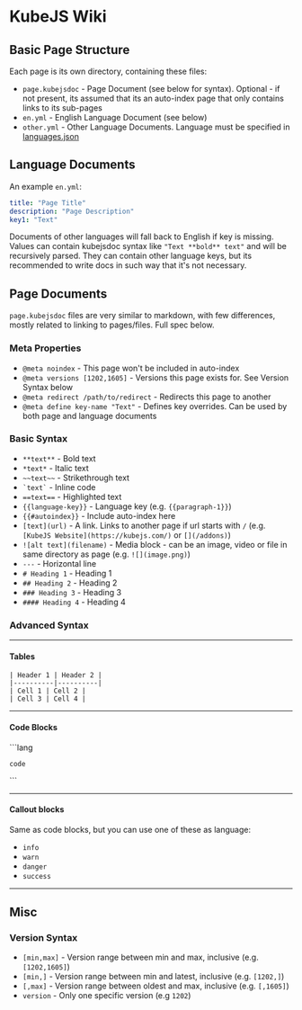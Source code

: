 # KubeJS Wiki

## Basic Page Structure

Each page is its own directory, containing these files:
- `page.kubejsdoc` - Page Document (see below for syntax). Optional - if not present, its assumed that its an auto-index page that only contains links to its sub-pages
- `en.yml` - English Language Document (see below)
- `other.yml` - Other Language Documents. Language must be specified in [languages.json](/languages.json)

## Language Documents

An example `en.yml`:

```yml
title: "Page Title"
description: "Page Description"
key1: "Text"
```

Documents of other languages will fall back to English if key is missing. Values can contain kubejsdoc syntax like `"Text **bold** text"` and will be recursively parsed. They can contain other language keys, but its recommended to write docs in such way that it's not necessary.

## Page Documents
`page.kubejsdoc` files are very similar to markdown, with few differences, mostly related to linking to pages/files. Full spec below.

### Meta Properties

- `@meta noindex` - This page won't be included in auto-index
- `@meta versions [1202,1605]` - Versions this page exists for. See Version Syntax below
- `@meta redirect /path/to/redirect` - Redirects this page to another
- `@meta define key-name "Text"` - Defines key overrides. Can be used by both page and language documents

### Basic Syntax

- `**text**` - Bold text
- `*text*` - Italic text
- `~~text~~` - Strikethrough text
- `` `text` `` - Inline code
- `==text==` - Highlighted text
- `{{language-key}}` - Language key (e.g. `{{paragraph-1}}`)
- `{{#autoindex}}` - Include auto-index here
- `[text](url)` - A link. Links to another page if url starts with `/` (e.g. `[KubeJS Website](https://kubejs.com/)` or `[](/addons)`)
- `![alt text](filename)` - Media block - can be an image, video or file in same directory as page (e.g. `![](image.png)`)
- `---` - Horizontal line
- `# Heading 1` - Heading 1
- `## Heading 2` - Heading 2
- `### Heading 3` - Heading 3
- `#### Heading 4` - Heading 4

### Advanced Syntax

---

#### Tables

```
| Header 1 | Header 2 |
|----------|----------|
| Cell 1 | Cell 2 |
| Cell 3 | Cell 4 |
```

---

#### Code Blocks

\```lang 

`code`

\```

---

#### Callout blocks

Same as code blocks, but you can use one of these as language:
- `info`
- `warn`
- `danger`
- `success`

---

## Misc

### Version Syntax

- `[min,max]` - Version range between min and max, inclusive (e.g. `[1202,1605]`)
- `[min,]` - Version range between min and latest, inclusive (e.g. `[1202,]`)
- `[,max]` - Version range between oldest and max, inclusive (e.g. `[,1605]`)
- `version` - Only one specific version (e.g `1202`)
